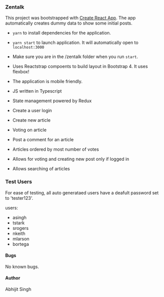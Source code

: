 ### Zentalk

This project was bootstrapped with [Create React App](https://github.com/facebookincubator/create-react-app).
The app automatically creates dummy data to show some initial posts.

- `yarn` to install dependencies for the application.
- `yarn start` to launch application. It will automatically open to `localhost:3000`
- Make sure you are in the /zentalk folder when you run `start`.

- Uses Reactstrap compoents to build layout in Bootstrap 4. It uses flexbox!
- The application is mobile friendly.
- JS written in Typescript
- State management powered by Redux
- Create a user login
- Create new article
- Voting on article
- Post a comment for an article
- Articles ordered by most number of votes
- Allows for voting and creating new post only if logged in
- Allows searching of articles

### Test Users

For ease of testing, all auto generataed users have a deafult password set to 'tester123'. 

users:
- asingh
- tstark
- srogers
- nkeith
- mlarson
- bortega

#### Bugs

No known bugs.

#### Author
Abhijit Singh